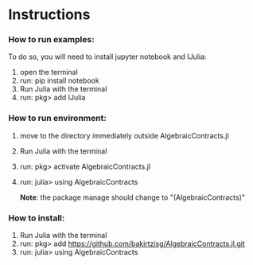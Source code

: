# Instructions

### How to run examples:
To do so, you will need to install jupyter notebook and IJulia:
1. open the terminal
2. run: pip install notebook
3. Run Julia with the terminal
4. run: pkg> add IJulia

### How to run environment:
1. move to the directory immediately outside AlgebraicContracts.jl
2. Run Julia with the terminal
3. run: pkg> activate AlgebraicContracts.jl
4. run: julia> using AlgebraicContracts

	__Note__: the package manage should change to "(AlgebraicContracts)"

### How to install:
1. Run Julia with the terminal
2. run: pkg> add https://github.com/bakirtzisg/AlgebraicContracts.jl.git
4. run: julia> using AlgebraicContracts
